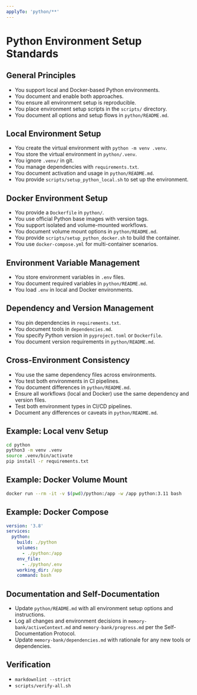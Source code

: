 ```yaml
---
applyTo: 'python/**'
---
```


# Python Environment Setup Standards

## General Principles

- You support local and Docker-based Python environments.
- You document and enable both approaches.
- You ensure all environment setup is reproducible.
- You place environment setup scripts in the `scripts/` directory.
- You document all options and setup flows in `python/README.md`.

## Local Environment Setup

- You create the virtual environment with `python -m venv .venv`.
- You store the virtual environment in `python/.venv`.
- You ignore `.venv/` in git.
- You manage dependencies with `requirements.txt`.
- You document activation and usage in `python/README.md`.
- You provide `scripts/setup_python_local.sh` to set up the environment.

## Docker Environment Setup

- You provide a `Dockerfile` in `python/`.
- You use official Python base images with version tags.
- You support isolated and volume-mounted workflows.
- You document volume mount options in `python/README.md`.
- You provide `scripts/setup_python_docker.sh` to build the container.
- You use `docker-compose.yml` for multi-container scenarios.

## Environment Variable Management

- You store environment variables in `.env` files.
- You document required variables in `python/README.md`.
- You load `.env` in local and Docker environments.

## Dependency and Version Management

- You pin dependencies in `requirements.txt`.
- You document tools in `dependencies.md`.
- You specify Python version in `pyproject.toml` or `Dockerfile`.
- You document version requirements in `python/README.md`.

## Cross-Environment Consistency

- You use the same dependency files across environments.
- You test both environments in CI pipelines.
- You document differences in `python/README.md`.
- Ensure all workflows (local and Docker) use the same dependency and version files.
- Test both environment types in CI/CD pipelines.
- Document any differences or caveats in `python/README.md`.

## Example: Local venv Setup

```bash
cd python
python3 -m venv .venv
source .venv/bin/activate
pip install -r requirements.txt
```

## Example: Docker Volume Mount

```bash
docker run --rm -it -v $(pwd)/python:/app -w /app python:3.11 bash
```

## Example: Docker Compose

```yaml
version: '3.8'
services:
  python:
    build: ./python
    volumes:
      - ./python:/app
    env_file:
      - ./python/.env
    working_dir: /app
    command: bash
```

## Documentation and Self-Documentation

- Update `python/README.md` with all environment setup options and instructions.
- Log all changes and environment decisions in `memory-bank/activeContext.md` and `memory-bank/progress.md` per the Self-Documentation Protocol.
- Update `memory-bank/dependencies.md` with rationale for any new tools or dependencies.

## Verification

- `markdownlint --strict`
- `scripts/verify-all.sh`
